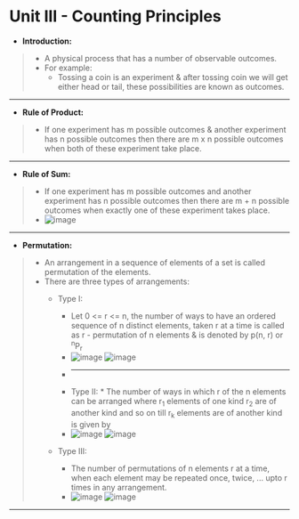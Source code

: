 # Unit III - Counting Principles


* **Introduction:**
> * A physical process that has a number of observable outcomes.
> * For example:
> 	* Tossing a coin is an experiment & after tossing coin we will get either head or tail, these possibilities are known as outcomes.

---

* **Rule of Product:**
> * If one experiment has m possible outcomes & another experiment has n possible outcomes then there are m x n possible outcomes when both of these experiment take place.

---

* **Rule of Sum:**
> * If one experiment has m possible outcomes and another experiment has n possible outcomes then there are m + n possible outcomes when exactly one of these experiment takes place.
> * ![image](https://user-images.githubusercontent.com/68887544/115254704-3d6b6680-a14b-11eb-93a2-148018394e0a.png)

---

* **Permutation:**
> * An arrangement in a sequence of elements of a set is called permutation of the elements.
> * There are three types of arrangements:
> 	* Type I: 
>	 	 * Let 0 <= r <= n, the number of ways to have an ordered sequence of n distinct elements, taken r at a time is called as r - permutation of n elements & is denoted by p(n, r) or <sup>n</sup>P<sub>r</sub>
>	 	 * ![image](https://user-images.githubusercontent.com/68887544/115262322-0fd5eb80-a152-11eb-80ff-8848a74c9d14.png)
>                 ![image](https://user-images.githubusercontent.com/68887544/115265551-f6826e80-a154-11eb-9ab0-ccb3d7c00241.png) 
>       * ---
>       * Type II:
>               * The number of ways in which r of the n elements can be arranged where r<sub>1</sub> elements of one kind r<sub>2</sub> are of another kind and so on till r<sub>k</sub> elements are of another kind is given by 
> 		* ![image](https://user-images.githubusercontent.com/68887544/115264514-fcc41b00-a153-11eb-8efa-4ca592200711.png)
>                ![image](https://user-images.githubusercontent.com/68887544/115265832-3b0e0a00-a155-11eb-98d6-ff6df2534f59.png)
>                
> 	* Type III:
> 		* The number of permutations of n elements r at a time, when each element may be repeated once, twice, ... upto r times in any arrangement.
> 		* ![image](https://user-images.githubusercontent.com/68887544/115266474-dc955b80-a155-11eb-9a61-c6718f5bceab.png)
>               ![image](https://user-images.githubusercontent.com/68887544/115266594-f898fd00-a155-11eb-972e-643629245816.png)

--- 

